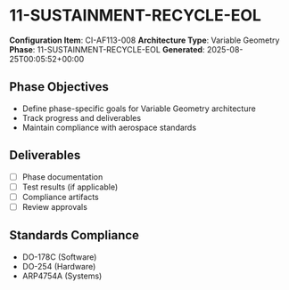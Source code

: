# 11-SUSTAINMENT-RECYCLE-EOL

**Configuration Item**: CI-AF113-008
**Architecture Type**: Variable Geometry
**Phase**: 11-SUSTAINMENT-RECYCLE-EOL
**Generated**: 2025-08-25T00:05:52+00:00

## Phase Objectives
- Define phase-specific goals for Variable Geometry architecture
- Track progress and deliverables
- Maintain compliance with aerospace standards

## Deliverables
- [ ] Phase documentation
- [ ] Test results (if applicable)
- [ ] Compliance artifacts
- [ ] Review approvals

## Standards Compliance
- DO-178C (Software)
- DO-254 (Hardware)
- ARP4754A (Systems)
